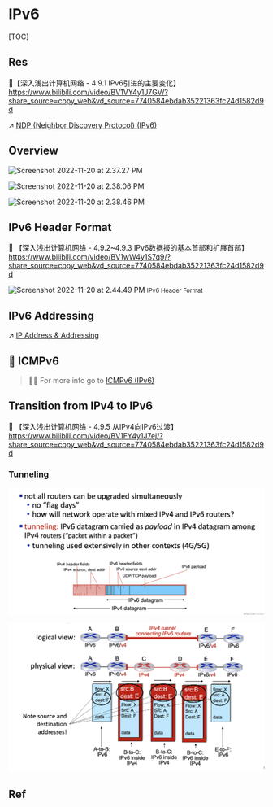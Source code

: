 # IPv6

[TOC]



## Res
🔗【深入浅出计算机网络 - 4.9.1 IPv6引进的主要变化】 https://www.bilibili.com/video/BV1VY4y1J7GV/?share_source=copy_web&vd_source=7740584ebdab35221363fc24d1582d9d

↗ [NDP (Neighbor Discovery Protocol) (IPv6)](../../🚙%20Data%20Plane%20(Forwarding)/NDP%20(Neighbor%20Discovery%20Protocol)%20(IPv6)/NDP%20(Neighbor%20Discovery%20Protocol)%20(IPv6).md)


## Overview
![Screenshot 2022-11-20 at 2.37.27 PM](../../../../../../../../Assets/Pics/Screenshot%202022-11-20%20at%202.37.27%20PM.png)

![Screenshot 2022-11-20 at 2.38.06 PM](../../../../../../../../Assets/Pics/Screenshot%202022-11-20%20at%202.38.06%20PM.png)

![Screenshot 2022-11-20 at 2.38.46 PM](../../../../../../../../Assets/Pics/Screenshot%202022-11-20%20at%202.38.46%20PM.png)



## IPv6 Header Format
🔗 【深入浅出计算机网络 - 4.9.2~4.9.3 IPv6数据报的基本首部和扩展首部】 https://www.bilibili.com/video/BV1wW4y1S7q9/?share_source=copy_web&vd_source=7740584ebdab35221363fc24d1582d9d



![Screenshot 2022-11-20 at 2.44.49 PM](../../../../../../../../Assets/Pics/Screenshot%202022-11-20%20at%202.44.49%20PM.png)
<small>IPv6 Header Format</small>



## IPv6 Addressing
↗ [IP Address & Addressing](../IP%20Address%20&%20Addressing.md)



## 🛂 ICMPv6

> 🏃‍♂ For more info go to [ICMPv6 (IPv6)](../../🎮%20Control%20Plane%20(Routing%20&%20Managements)/IP%20Layer%20Network%20Management/ICMP%20(Internet%20Control%20Message%20Protocol)/ICMPv6%20(IPv6)/ICMPv6%20(IPv6).md) 



## Transition from IPv4 to IPv6
🔗 【深入浅出计算机网络 - 4.9.5 从IPv4向IPv6过渡】 https://www.bilibili.com/video/BV1FY4y1J7ej/?share_source=copy_web&vd_source=7740584ebdab35221363fc24d1582d9d

### Tunneling
![](../../../../../../../Assets/Pics/Screenshot%202023-05-12%20at%2010.46.39%20AM.png)

![](../../../../../../../Assets/Pics/Screenshot%202023-05-12%20at%2010.46.08%20AM.png)


## Ref
[IPv6 Addressing Overview. -- 「Oracle」System Administration Guide: IP Services]: https://docs.oracle.com/cd/E18752_01/html/816-4554/ipv6-overview-10.html
[IPv4 and IPv6 address formats -- 「IBM」TS3500 Tape Library]: https://www.ibm.com/docs/en/ts3500-tape-library?topic=functionality-ipv4-ipv6-address-formats
